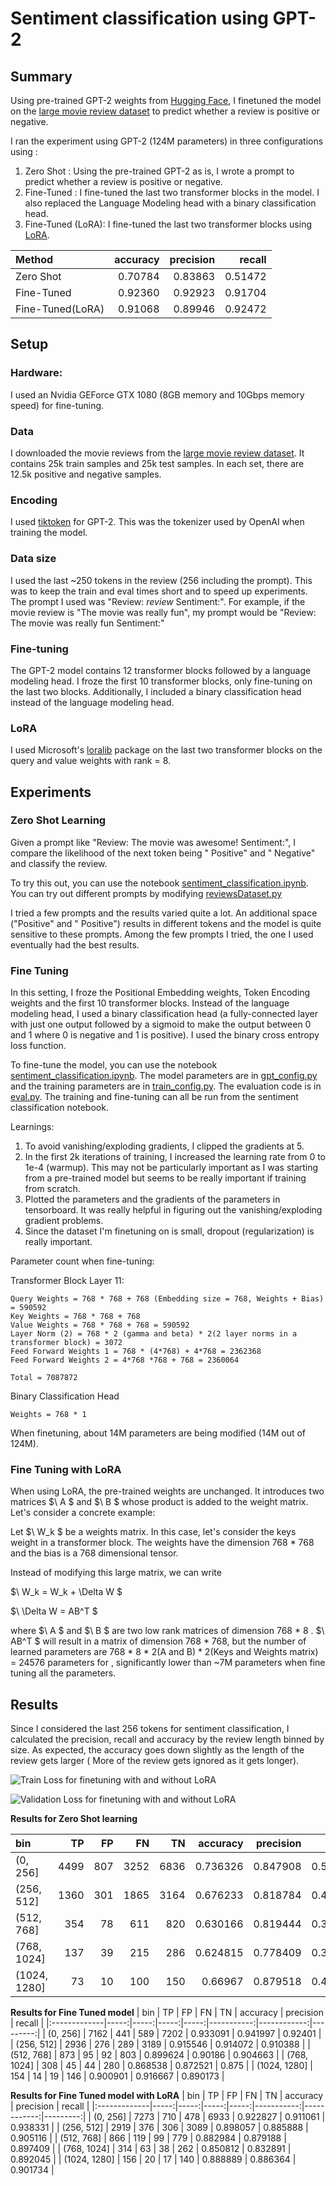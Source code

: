# Sentiment classification using GPT-2

## Summary
Using pre-trained GPT-2  weights from [Hugging Face](https://huggingface.co/docs/transformers/en/model_doc/gpt2), I finetuned the model on the [large movie review dataset](https://ai.stanford.edu/~amaas/data/sentiment/) to predict whether a review is positive or negative.

I ran the experiment using GPT-2 (124M parameters) in three configurations using :
1. Zero Shot : Using the pre-trained GPT-2 as is, I wrote a prompt to predict whether a review is positive or negative.
2. Fine-Tuned : I fine-tuned the last two transformer blocks in the model. I also replaced the Language Modeling head with a binary classification head.
3. Fine-Tuned (LoRA): I fine-tuned the last two transformer blocks using [LoRA](https://arxiv.org/abs/2106.09685).

| Method            |   accuracy |   precision |   recall |
|:-------------     |-----------:|------------:|---------:|
| Zero Shot         |   0.70784  |    0.83863  | 0.51472  |
| Fine-Tuned        |   0.92360  |    0.92923  | 0.91704  |
| Fine-Tuned(LoRA)  |   0.91068  |    0.89946  | 0.92472  |


## Setup
### Hardware:
I used an Nvidia GEForce GTX 1080 (8GB memory and 10Gbps memory speed) for fine-tuning. 

### Data
I downloaded the movie reviews from the [large movie review dataset](https://ai.stanford.edu/~amaas/data/sentiment/). It contains 25k train samples and 25k test samples. In each set, there are 12.5k positive and negative samples.

### Encoding
I used [tiktoken](https://github.com/openai/tiktoken) for GPT-2. This was the tokenizer used by OpenAI when training the model.

### Data size
I used the last ~250 tokens in the review (256 including the prompt). This was to keep the train and eval times short and to speed up experiments. The prompt I used was "Review: *review* Sentiment:". For example, if the movie review is "The movie was really fun", my prompt would be "Review: The movie was really fun Sentiment:"

### Fine-tuning
The GPT-2 model contains 12 transformer blocks followed by a language modeling head. I froze the first 10 transformer blocks, only fine-tuning on the last two blocks. Additionally, I included a binary classification head instead of the language modeling head.

### LoRA
I used Microsoft's [loralib](https://github.com/microsoft/LoRA) package on the last two transformer blocks on the query and value weights with rank = 8.

## Experiments

### Zero Shot Learning
Given a prompt like "Review: The movie was awesome! Sentiment:", I compare the likelihood of the next token being " Positive" and " Negative" and classify the review.

To try this out, you can use the notebook [sentiment_classification.ipynb](https://github.com/varun-suresh/experiments-with-gpt2/blob/main/sentiment-classification/sentiment_classification.ipynb). You can try out different prompts by modifying [reviewsDataset.py](https://github.com/varun-suresh/experiments-with-gpt2/blob/main/sentiment-classification/reviewsDataset.py#L17)

I tried a few prompts and the results varied quite a lot. An additional space ("Positive" and " Positive") results in different tokens and the model is quite sensitive to these prompts. Among the few prompts I tried, the one I used eventually had the best results. 

### Fine Tuning
In this setting, I froze the Positional Embedding weights, Token Encoding weights and the first 10 transformer blocks. Instead of the language modeling head, I used a binary classification head (a fully-connected layer with just one output followed by a sigmoid to make the output between 0 and 1 where 0 is negative and 1 is positive). I used the binary cross entropy loss function. 

To fine-tune the model, you can use the notebook [sentiment_classification.ipynb](https://github.com/varun-suresh/experiments-with-gpt2/blob/main/sentiment-classification/sentiment_classification.ipynb). The model parameters are in [gpt_config.py](https://github.com/varun-suresh/experiments-with-gpt2/blob/main/gpt_config.py) and the training parameters are in [train_config.py](https://github.com/varun-suresh/experiments-with-gpt2/blob/main/sentiment-classification/train_config.py). The evaluation code is in [eval.py](https://github.com/varun-suresh/experiments-with-gpt2/blob/main/sentiment-classification/eval.py). The training and fine-tuning can all be run from the sentiment classification notebook.

Learnings:
1. To avoid vanishing/exploding gradients, I clipped the gradients at 5.
2. In the first 2k iterations of training, I increased the learning rate from 0 to 1e-4 (warmup). This may not be particularly important as I was starting from a pre-trained model but seems to be really important if training from scratch.
3. Plotted the parameters and the gradients of the parameters in tensorboard. It was really helpful in figuring out the vanishing/exploding gradient problems.
4. Since the dataset I'm finetuning on is small, dropout (regularization) is really important.

Parameter count when fine-tuning:

Transformer Block Layer 11: 
```
Query Weights = 768 * 768 + 768 (Embedding size = 768, Weights + Bias) = 590592
Key Weights = 768 * 768 + 768
Value Weights = 768 * 768 + 768 = 590592
Layer Norm (2) = 768 * 2 (gamma and beta) * 2(2 layer norms in a transformer block) = 3072
Feed Forward Weights 1 = 768 * (4*768) + 4*768 = 2362368
Feed Forward Weights 2 = 4*768 *768 + 768 = 2360064

Total = 7087872
```
Binary Classification Head
```
Weights = 768 * 1
```

When finetuning, about 14M parameters are being modified (14M out of 124M).

### Fine Tuning with LoRA
When using LoRA, the pre-trained weights are unchanged. It introduces two matrices $\ A $ and $\ B $ whose product is added to the weight matrix. Let's consider a concrete example:

Let $\ W_k $ be a weights matrix. In this case, let's consider the keys weight in a transformer block. The weights have the dimension 768 * 768 and the bias is a 768 dimensional tensor.

Instead of modifying this large matrix, we can write 

$\ W_k = W_k + \Delta W $

$\ \Delta W = AB^T $

where $\ A  $ and $\ B $ are two low rank matrices of dimension 768 * 8 . $\ AB^T $ will result in a matrix of dimension 768 * 768, but the number of learned parameters are 768 * 8 * 2(A and B) * 2(Keys and Weights matrix) = 24576 parameters for , significantly lower than ~7M parameters when fine tuning all the parameters.

## Results
Since I considered the last 256 tokens for sentiment classification, I calculated the precision, recall and accuracy by the review length binned by size. As expected, the accuracy goes down slightly as the length of the review gets larger ( More of the review gets ignored as it gets longer).

![Train Loss for finetuning with and without LoRA](https://github.com/varun-suresh/experiments-with-gpt2/blob/main/sentiment-classification/Loss_train.svg)

![Validation Loss for finetuning with and without LoRA](https://github.com/varun-suresh/experiments-with-gpt2/blob/main/sentiment-classification/Loss_val.svg)

**Results for Zero Shot learning**

| bin          |   TP |   FP |   FN |   TN |   accuracy |   precision |   recall |
|:-------------|-----:|-----:|-----:|-----:|-----------:|------------:|---------:|
| (0, 256]     | 4499 |  807 | 3252 | 6836 |   0.736326 |    0.847908 | 0.580441 |
| (256, 512]   | 1360 |  301 | 1865 | 3164 |   0.676233 |    0.818784 | 0.421705 |
| (512, 768]   |  354 |   78 |  611 |  820 |   0.630166 |    0.819444 | 0.366839 |
| (768, 1024]  |  137 |   39 |  215 |  286 |   0.624815 |    0.778409 | 0.389205 |
| (1024, 1280] |   73 |   10 |  100 |  150 |   0.66967  |    0.879518 | 0.421965 |

**Results for Fine Tuned model**
| bin          |   TP |   FP |   FN |   TN |   accuracy |   precision |   recall |
|:-------------|-----:|-----:|-----:|-----:|-----------:|------------:|---------:|
| (0, 256]     | 7162 |  441 |  589 | 7202 |   0.933091 |    0.941997 | 0.92401  |
| (256, 512]   | 2936 |  276 |  289 | 3189 |   0.915546 |    0.914072 | 0.910388 |
| (512, 768]   |  873 |   95 |   92 |  803 |   0.899624 |    0.90186  | 0.904663 |
| (768, 1024]  |  308 |   45 |   44 |  280 |   0.868538 |    0.872521 | 0.875    |
| (1024, 1280] |  154 |   14 |   19 |  146 |   0.900901 |    0.916667 | 0.890173 |

**Results for Fine Tuned model with LoRA**
| bin          |   TP |   FP |   FN |   TN |   accuracy |   precision |   recall |
|:-------------|-----:|-----:|-----:|-----:|-----------:|------------:|---------:|
| (0, 256]     | 7273 |  710 |  478 | 6933 |   0.922827 |    0.911061 | 0.938331 |
| (256, 512]   | 2919 |  376 |  306 | 3089 |   0.898057 |    0.885888 | 0.905116 |
| (512, 768]   |  866 |  119 |   99 |  779 |   0.882984 |    0.879188 | 0.897409 |
| (768, 1024]  |  314 |   63 |   38 |  262 |   0.850812 |    0.832891 | 0.892045 |
| (1024, 1280] |  156 |   20 |   17 |  140 |   0.888889 |    0.886364 | 0.901734 |
